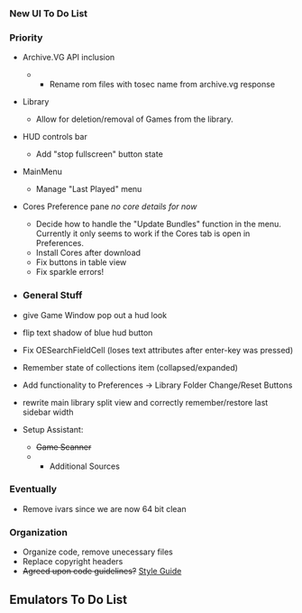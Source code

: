 ### New UI To Do List

### Priority
* Archive.VG API inclusion
    * * Rename rom files with tosec name from archive.vg response
* Library
    * Allow for deletion/removal of Games from the library.
* HUD controls bar
    * Add "stop fullscreen" button state
* MainMenu
    * Manage "Last Played" menu
* Cores Preference pane _no core details for now_
    * Decide how to handle the "Update Bundles" function in the menu. Currently it only seems to work if the Cores tab is open in Preferences.
    * Install Cores after download
    * Fix buttons in table view
    * Fix sparkle errors!

* ### General Stuff
* give Game Window pop out a hud look
* flip text shadow of blue hud button
* Fix OESearchFieldCell (loses text attributes after enter-key was pressed)
* Remember state of collections item (collapsed/expanded)
* Add functionality to Preferences -> Library Folder Change/Reset Buttons
* rewrite main library split view and correctly remember/restore last sidebar width

* Setup Assistant: 
    * <strike>Game Scanner</strike>
    *    * Additional Sources

### Eventually
* Remove ivars since we are now 64 bit clean

### Organization
* Organize code, remove unecessary files
* Replace copyright headers
* <strike>Agreed upon code guidelines?</strike> [Style Guide](https://github.com/OpenEmu/OpenEmu/wiki/Style-Guide)

## Emulators To Do List